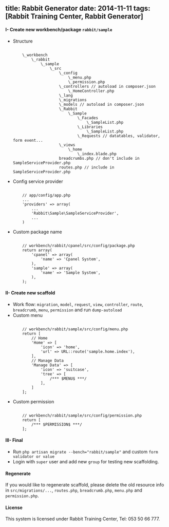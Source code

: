title: Rabbit Generator
date: 2014-11-11
tags: [Rabbit Training Center, Rabbit Generator]
---
#### I- Create new workbench/package `rabbit/sample`

- Structure
    ```prettyprint
    
        \_workbench
            \_rabbit
                \_sample
                    \_src
                        \_config
                            \_menu.php
                            \_permission.php
                        \_controllers // autoload in composer.json
                            \_HomeController.php
                        \_lang
                        \_migrations
                        \_models // autoload in composer.json
                        \_Rabbit
                            \_Sample
                                \_Facades
                                    \_SampleList.php
                                \_Libraries
                                    \_SampleList.php
                                \_Requests // datatables, validator, form event...
                        \_views
                            \_home
                                \_index.blade.php
                        breadcrumbs.php // don't include in SampleServiceProvider.php
                        routes.php // include in SampleServiceProvider.php
    ``` 
- Config service provider
    ```prettyprint
        
        // app/config/app.php
        ...
        'providers' => array(
            ...
            'Rabbit\Sample\SampleServiceProvider',
            ...
        )
    ```
- Custom package name
    ```prettyprint
        
        // workbench/rabbit/cpanel/src/config/package.php        
        return array(
            'cpanel' => array(
                'name' => 'Cpanel System',
            ),
            'sample' => array(
                'name' => 'Sample System',
            ),
        );
    ```
    
#### II- Create new scaffold

- Work flow: `migration`, `model`, `request`, `view`, `controller`, `route`, `breadcrumb`, `menu`, `permission` and run `dump-autoload`
- Custom menu
    ```prettyprint
        
        // workbench/rabbit/sample/src/config/menu.php
        return [
            // Home
            'Home' => [
                'icon' => 'home',
                'url' => URL::route('sample.home.index'),
            ],
            // Manage Data
            'Manage Data' => [
                'icon' => 'suitcase',
                'tree' => [
        			/*** $MENU$ ***/
                ],
            ]
        ];

    ```
- Custom permission
    ```prettyprint
        
        // workbench/rabbit/sample/src/config/permission.php
        return [
            /*** $PERMISSION$ ***/
        ];
    ```
#### III- Final
- Run `php artisan migrate --bench="rabbit/sample"` and custom `form validator or value`
- Login with `super` user and add new `group` for testing new scaffolding.
    
#### Regenerate
If you would like to regenerate scaffold, please delete the old resource info in `src/migrations/...`, `routes.php`, `breadcrumb.php`, `menu.php` and `permission.php`.

#### License
This system is licensed under Rabbit Training Center, Tel: 053 50 66 777.